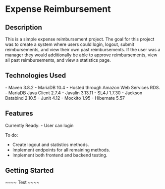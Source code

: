 <h1>Expense Reimbursement</h1>

<h2>Description</h2>
<p>
This is a simple expense reimbursement project. The goal for this project was to create a system where users could login, logout, submit reimbursements, and view their own past reimbursements. If the user was a manager they would additionally be able to approve reimbursements, view all past reimbursements, and view a statistics page.
</p>

<h2>Technologies Used</h2>
<p>
- Maven 3.8.2  
- MariaDB 10.4  
  - Hosted through Amazon Web Services RDS.  
- MariaDB Java Client 2.7.4  
- Javalin 3.13.11  
- SL4J 1.7.30  
- Jackson Databind 2.10.5  
- Junit 4.12  
- Mockito 1.95  
- Hibernate 5.57  
</p>

<h2>Features</h2>
<p>
Currently Ready:  
- User can login

To do:  
- Create logout and statistics methods.
- Implement endpoints for all remaining methods.
- Implement both frontend and backend testing.
</p>

<h2>Getting Started</h2>
~~~~
Test
~~~~

